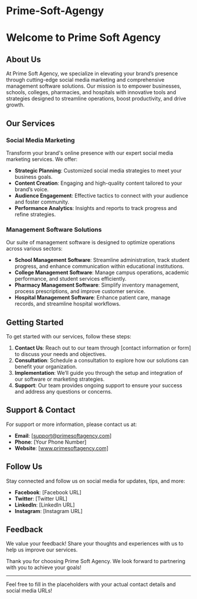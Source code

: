 # Prime-Soft-Agengy

# Welcome to Prime Soft Agency

## About Us

At Prime Soft Agency, we specialize in elevating your brand’s presence through cutting-edge social media marketing and comprehensive management software solutions. Our mission is to empower businesses, schools, colleges, pharmacies, and hospitals with innovative tools and strategies designed to streamline operations, boost productivity, and drive growth.

## Our Services

### Social Media Marketing

Transform your brand's online presence with our expert social media marketing services. We offer:

- **Strategic Planning**: Customized social media strategies to meet your business goals.
- **Content Creation**: Engaging and high-quality content tailored to your brand’s voice.
- **Audience Engagement**: Effective tactics to connect with your audience and foster community.
- **Performance Analytics**: Insights and reports to track progress and refine strategies.

### Management Software Solutions

Our suite of management software is designed to optimize operations across various sectors:

- **School Management Software**: Streamline administration, track student progress, and enhance communication within educational institutions.
- **College Management Software**: Manage campus operations, academic performance, and student services efficiently.
- **Pharmacy Management Software**: Simplify inventory management, process prescriptions, and improve customer service.
- **Hospital Management Software**: Enhance patient care, manage records, and streamline hospital workflows.

## Getting Started

To get started with our services, follow these steps:

1. **Contact Us**: Reach out to our team through [contact information or form] to discuss your needs and objectives.
2. **Consultation**: Schedule a consultation to explore how our solutions can benefit your organization.
3. **Implementation**: We’ll guide you through the setup and integration of our software or marketing strategies.
4. **Support**: Our team provides ongoing support to ensure your success and address any questions or concerns.

## Support & Contact

For support or more information, please contact us at:

- **Email**: [support@primesoftagency.com]
- **Phone**: [Your Phone Number]
- **Website**: [www.primesoftagency.com]

## Follow Us

Stay connected and follow us on social media for updates, tips, and more:

- **Facebook**: [Facebook URL]
- **Twitter**: [Twitter URL]
- **LinkedIn**: [LinkedIn URL]
- **Instagram**: [Instagram URL]

## Feedback

We value your feedback! Share your thoughts and experiences with us to help us improve our services.

Thank you for choosing Prime Soft Agency. We look forward to partnering with you to achieve your goals!

---

Feel free to fill in the placeholders with your actual contact details and social media URLs!
